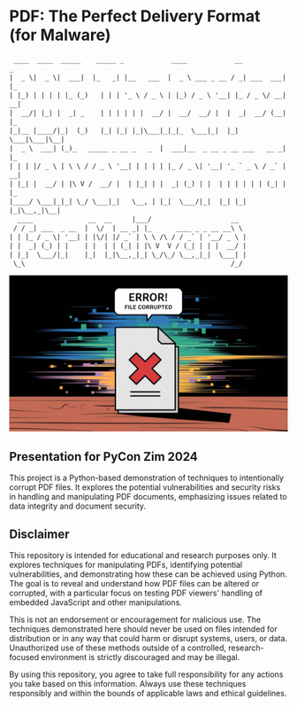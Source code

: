 # PDF: The Perfect Delivery Format (for Malware)

```
 ____  ____  _____    _____ _            ____            __           _
|  _ \|  _ \|  ___|  |_   _| |__   ___  |  _ \ ___ _ __ / _| ___  ___| |_
| |_) | | | | |_ (_)   | | | '_ \ / _ \ | |_) / _ \ '__| |_ / _ \/ __| __|
|  __/| |_| |  _| _    | | | | | |  __/ |  __/  __/ |  |  _|  __/ (__| |_
|_|__ |____/|_|  (_)   |_| |_| |_|\___|_|_|_  \___|_|  |_|  \___|\___|\__|
|  _ \  ___| (_)_   _____ _ __ _   _  |  ___|__  _ __ _ __ ___   __ _| |_
| | | |/ _ \ | \ \ / / _ \ '__| | | | | |_ / _ \| '__| '_ ` _ \ / _` | __|
| |_| |  __/ | |\ V /  __/ |  | |_| | |  _| (_) | |  | | | | | | (_| | |_
|____/ \___|_|_| \_/ \___|_|   \__, | |_|  \___/|_|  |_| |_| |_|\__,_|\__|
  ____              __  __     |___/                    __
 / / _| ___  _ __  |  \/  | __ _| |_      ____ _ _ __ __\ \
| | |_ / _ \| '__| | |\/| |/ _` | \ \ /\ / / _` | '__/ _ \ |
| |  _| (_) | |    | |  | | (_| | |\ V  V / (_| | | |  __/ |
| |_|  \___/|_|    |_|  |_|\__,_|_| \_/\_/ \__,_|_|  \___| |
 \_\                                                    /_/
```

![Corrupt PDF Example](/assets/pdf.jpeg)

## Presentation for PyCon Zim 2024

This project is a Python-based demonstration of techniques to intentionally corrupt PDF files. It explores the potential vulnerabilities and security risks in handling and manipulating PDF documents, emphasizing issues related to data integrity and document security.

## Disclaimer

This repository is intended for educational and research purposes only. It explores techniques for manipulating PDFs, identifying potential vulnerabilities, and demonstrating how these can be achieved using Python. The goal is to reveal and understand how PDF files can be altered or corrupted, with a particular focus on testing PDF viewers' handling of embedded JavaScript and other manipulations.

This is not an endorsement or encouragement for malicious use. The techniques demonstrated here should never be used on files intended for distribution or in any way that could harm or disrupt systems, users, or data. Unauthorized use of these methods outside of a controlled, research-focused environment is strictly discouraged and may be illegal.

By using this repository, you agree to take full responsibility for any actions you take based on this information. Always use these techniques responsibly and within the bounds of applicable laws and ethical guidelines.
